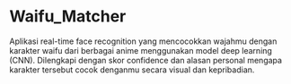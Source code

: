 # Waifu_Matcher
Aplikasi real-time face recognition yang mencocokkan wajahmu dengan karakter waifu dari berbagai anime menggunakan model deep learning (CNN). Dilengkapi dengan skor confidence dan alasan personal mengapa karakter tersebut cocok denganmu secara visual dan kepribadian.
